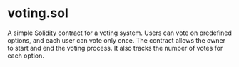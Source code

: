 # voting.sol
A simple Solidity contract for a voting system. Users can vote on predefined options, and each user can vote only once. The contract allows the owner to start and end the voting process. It also tracks the number of votes for each option.
